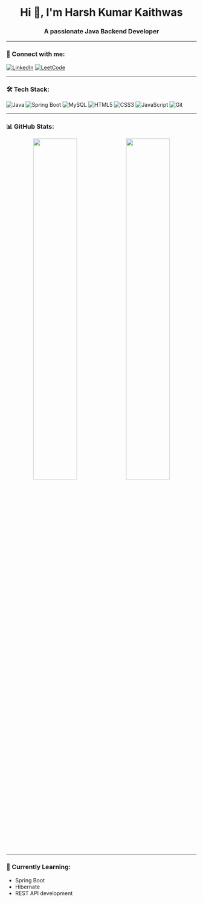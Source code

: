 <h1 align="center">Hi 👋, I'm Harsh Kumar Kaithwas</h1>
<h3 align="center">A passionate Java Backend Developer</h3>

---

### 🔗 Connect with me:
[![LinkedIn](https://img.shields.io/badge/LinkedIn-1A237E?style=for-the-badge&logo=linkedin&logoColor=white)](http://www.linkedin.com/in/harsh-kumarkaithwas07)
[![LeetCode](https://img.shields.io/badge/LeetCode-FFB300?style=for-the-badge&logo=leetcode&logoColor=black)](https://leetcode.com/u/HarshKaithwas/)



---

### 🛠 Tech Stack:
![Java](https://img.shields.io/badge/Java-007396?style=flat-square&logo=java&logoColor=white)
![Spring Boot](https://img.shields.io/badge/Spring_Boot-6DB33F?style=flat-square&logo=spring-boot&logoColor=white)
![MySQL](https://img.shields.io/badge/MySQL-005C84?style=flat-square&logo=mysql&logoColor=white)
![HTML5](https://img.shields.io/badge/HTML5-E34F26?style=flat-square&logo=html5&logoColor=white)
![CSS3](https://img.shields.io/badge/CSS3-264de4?style=flat-square&logo=css3&logoColor=white)
![JavaScript](https://img.shields.io/badge/JavaScript-F7DF1E?style=flat-square&logo=javascript&logoColor=black)
![Git](https://img.shields.io/badge/Git-F05032?style=flat-square&logo=git&logoColor=white)

---

### 📊 GitHub Stats:
<p align="center">
  <img src="https://github-readme-stats.vercel.app/api?username=HarshKaithwas&show_icons=true&theme=github_dark" width="48%" />
  <img src="https://github-readme-stats.vercel.app/api/top-langs/?username=HarshKaithwas&layout=compact&theme=github_dark" width="48%" />
</p>

---

### 🧠 Currently Learning:
- Spring Boot
- Hibernate
- REST API development
